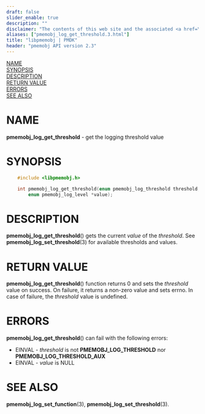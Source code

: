 ```yaml
---
draft: false
slider_enable: true
description: ""
disclaimer: "The contents of this web site and the associated <a href=\"https://github.com/pmem\">GitHub repositories</a> are BSD-licensed open source."
aliases: ["pmemobj_log_get_threshold.3.html"]
title: "libpmemobj | PMDK"
header: "pmemobj API version 2.3"
---
```


[comment]: <> (SPDX-License-Identifier: BSD-3-Clause)
[comment]: <> (Copyright 2024, Intel Corporation)

[comment]: <> (pmemobj_log_get_threshold.3 -- get the logging threshold value)

[NAME](#name)<br />
[SYNOPSIS](#synopsis)<br />
[DESCRIPTION](#description)<br />
[RETURN VALUE](#return-value)<br />
[ERRORS](#errors)<br />
[SEE ALSO](#see-also)<br />

# NAME #

**pmemobj_log_get_threshold** - get the logging threshold value

# SYNOPSIS #

```c
	#include <libpmemobj.h>

	int pmemobj_log_get_threshold(enum pmemobj_log_threshold threshold,
		enum pmemobj_log_level *value);
```

# DESCRIPTION #

**pmemobj_log_get_threshold**() gets the current *value* of the *threshold*.
See **pmemobj_log_set_threshold**(3) for available thresholds and values.

# RETURN VALUE #

**pmemobj_log_get_threshold**() function returns 0 and sets the *threshold* value
on success. On failure, it returns a non-zero value and sets errno.
In case of failure, the *threshold* value is undefined.

# ERRORS #

**pmemobj_log_get_threshold**() can fail with the following errors:

 - EINVAL - *threshold* is not **PMEMOBJ_LOG_THRESHOLD** nor **PMEMOBJ_LOG_THRESHOLD_AUX**
 - EINVAL - *value* is NULL

# SEE ALSO #

**pmemobj_log_set_function**(3), **pmemobj_log_set_threshold**(3).
